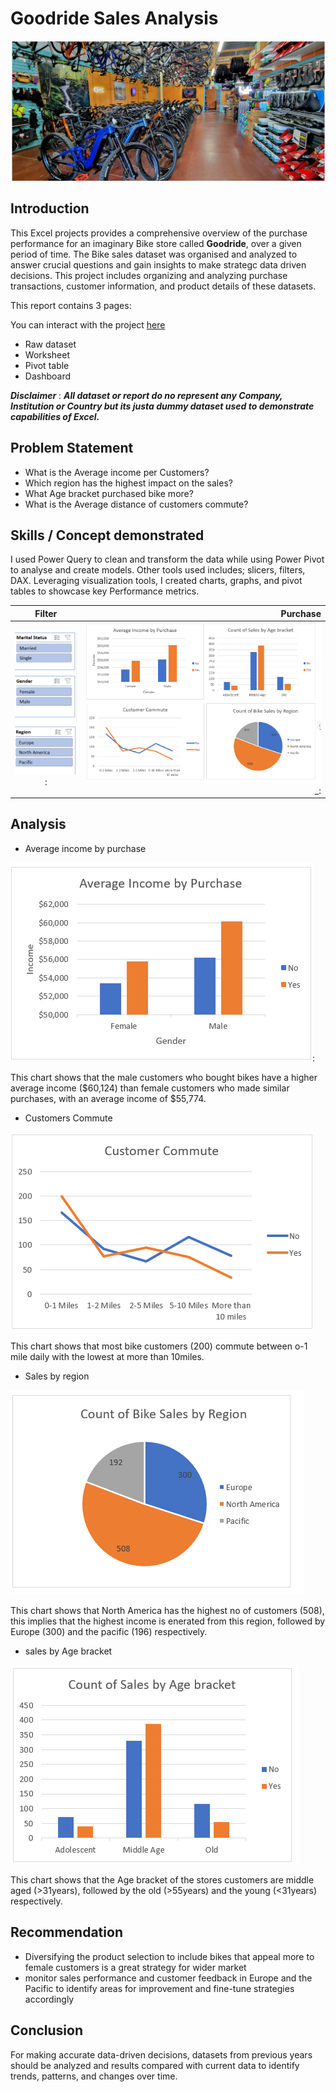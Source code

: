 # Goodride Sales Analysis

![](Intro_bike.png)

## Introduction

This Excel projects provides a comprehensive overview of the purchase performance for an imaginary Bike store called **Goodride**, over a given period of time. The Bike sales dataset was organised and analyzed to answer crucial questions and gain insights to make strategc data driven decisions. This project includes organizing and analyzing purchase transactions, customer information, and product details of these datasets.

This report contains 3 pages:

You can interact with the project [here](https://1drv.ms/x/c/b8e8fdd319a907e1/Ebg3beouaVxHuwkvlOzeNTwBkKoIOB3kNqk36A8UMPK-jw?e=n9lQ7j&nav=MTVfe0QyMTdDMzlDLTZBMkEtNEE1QS04MUQxLUY3N0EwM0E1ODVFQ30)
- Raw dataset
- Worksheet
- Pivot table
- Dashboard

*__Disclaimer__* : **_All dataset or report do no represent any Company, Institution or Country but its justa dummy dataset used to demonstrate capabilities of Excel._**

## Problem Statement
- What is the Average income per Customers?
- Which region has the highest impact on the sales?
- What Age bracket purchased bike more?
- What is the Average distance of customers commute?

## Skills / Concept demonstrated
I used Power Query to clean and transform the data while using Power Pivot to analyse and create models. Other tools used includes; slicers, filters, DAX. Leveraging visualization tools, I created charts, graphs, and pivot tables to showcase key Performance metrics.

Filter                     |  Purchase
:------------------------: |  ----------------------------:
![](Slicer.filter.png)   : | ![](sales_charts.png) _:

## Analysis
- Average income by purchase

![](Income_by_purchase.png):
   
This chart shows that the male customers who bought bikes have a higher average income ($60,124) than female customers who made similar purchases, with an average income of $55,774.

- Customers Commute

![](Customer_commute.png)
  
This chart shows that most bike customers (200) commute between o-1 mile daily with the lowest at more than 10miles. 

- Sales by region
  
![](bike_sales_by_region.png)
  
 This chart shows that North America has the highest no of customers (508), this implies that the highest income is enerated from this region, followed by Europe (300) and the pacific (196) respectively.

- sales by Age bracket
  
![](sales_by_age_bracket.png)

This chart shows that the Age bracket of the stores customers are middle aged (>31years), followed by the old (>55years) and the young (<31years) respectively. 

## Recommendation
- Diversifying the product selection to include bikes that appeal more to female customers is a great strategy for wider market
- monitor sales performance and customer feedback in Europe and the Pacific to identify areas for improvement and fine-tune strategies accordingly

## Conclusion

For making accurate data-driven decisions, datasets from previous years should be analyzed and results compared with current data to identify trends, patterns, and changes over time.







